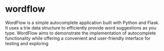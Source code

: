 # wordflow
WordFlow is a simple autocomplete application built with Python and Flask. It uses a trie data structure to efficiently provide word suggestions as you type. WordFlow aims to demonstrate the implementation of autocomplete functionality while offering a convenient and user-friendly interface for testing and exploring
